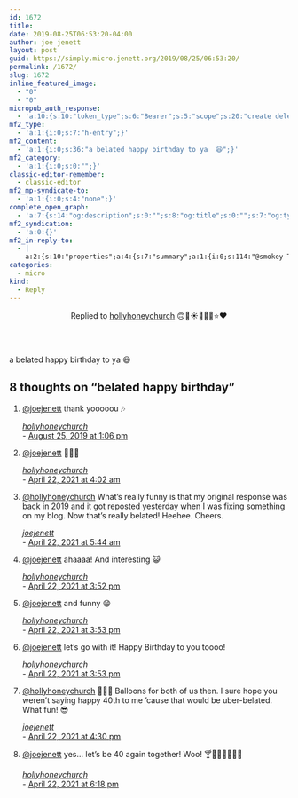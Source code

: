 ```yaml
---
id: 1672
title: 
date: 2019-08-25T06:53:20-04:00
author: joe jenett
layout: post
guid: https://simply.micro.jenett.org/2019/08/25/06:53:20/
permalink: /1672/
slug: 1672
inline_featured_image:
  - "0"
  - "0"
micropub_auth_response:
  - 'a:10:{s:10:"token_type";s:6:"Bearer";s:5:"scope";s:20:"create delete update";s:2:"me";s:32:"https://simply.joejenett.com/";s:9:"issued_by";s:59:"https://simply.joejenett.com/wp-json/indieauth/1.0/token";s:9:"client_id";s:20:"https://omnibear.com";s:11:"client_name";s:8:"Omnibear";s:11:"client_icon";s:29:"https://omnibear.com/logo.svg";s:9:"issued_at";i:1565703285;s:4:"user";i:1;s:13:"last_accessed";i:1566730399;}'
mf2_type:
  - 'a:1:{i:0;s:7:"h-entry";}'
mf2_content:
  - 'a:1:{i:0;s:36:"a belated happy birthday to ya  😆";}'
mf2_category:
  - 'a:1:{i:0;s:0:"";}'
classic-editor-remember:
  - classic-editor
mf2_mp-syndicate-to:
  - 'a:1:{i:0;s:4:"none";}'
complete_open_graph:
  - 'a:7:{s:14:"og:description";s:0:"";s:8:"og:title";s:0:"";s:7:"og:type";s:0:"";s:12:"twitter:card";s:7:"summary";s:15:"twitter:creator";s:0:"";s:19:"twitter:description";s:0:"";s:8:"og:image";s:0:"";}'
mf2_syndication:
  - 'a:0:{}'
mf2_in-reply-to:
  - |
    a:2:{s:10:"properties";a:4:{s:7:"summary";a:1:{i:0;s:114:"@smokey Thank yoooooouuuuu Smokey. It's turning into a birthday weekend woo 🙃🍦☀️💞💃🥳⭐️❤️";}s:3:"url";a:1:{i:0;s:43:"https://micro.blog/hollyhoneychurch/5204804";}s:11:"publication";a:1:{i:0;s:10:"micro.blog";}s:6:"author";a:2:{s:4:"type";a:1:{i:0;s:6:"h-card";}s:10:"properties";a:3:{s:4:"name";a:1:{i:0;s:16:"hollyhoneychurch";}s:3:"url";a:1:{i:0;s:35:"https://micro.blog/hollyhoneychurch";}s:5:"photo";a:1:{i:0;s:46:"https://micro.blog/hollyhoneychurch/avatar.jpg";}}}}s:4:"type";s:4:"cite";}
categories:
  - micro
kind:
  - Reply
---
```

<div class="entry-reaction"><section class="h-cite response u-in-reply-to"><header><span class="kind-display-text">Replied to</span> <a href="https://micro.blog/hollyhoneychurch/5204804">hollyhoneychurch</a> 🙃🍦☀️💞💃🥳⭐️❤️</header>
</section></div>
<div class="entry-content e-content" itemprop="description articleBody">
<p>a belated happy birthday to ya  😆</p></div>

<h2 id="comments-title">8 thoughts on “<span>belated happy birthday</span>”		</h2>


<ol class="commentlist">
<li class="webmention even thread-even depth-1 u-comment h-cite h-entry p-comment comment" id="li-comment-436">
<article id="comment-436" class="comment " itemprop="comment" itemscope="" itemtype="http://schema.org/Comment">
<div class="comment-content p-summary p-name" itemprop="text name description">
<p><a href="https://micro.blog/joejenett" rel="nofollow ugc">@joejenett</a> thank yooooou 🎶</p>
</div>
<footer>
<div class="comment-meta commentmetadata">
<address class="comment-author p-author author vcard hcard h-card" itemprop="creator" itemscope="" itemtype="http://schema.org/Person">
<cite class="fn p-name" itemprop="name"><a href="https://micro.blog/hollyhoneychurch" rel="external nofollow ugc" class="u-url url">hollyhoneychurch</a></cite>						</address>
<span class="sep">-</span>
<a href="https://micro.blog/hollyhoneychurch/5209434"><time class="updated published dt-updated dt-published" datetime="2019-08-25T13:06:17-04:00" itemprop="datePublished dateModified dateCreated">
August 25, 2019 at 1:06 pm						</time></a>
</div>
</footer>
</article>
</li>
<!-- #comment-## -->
<li class="webmention odd alt thread-odd thread-alt depth-1 u-comment h-cite h-entry p-comment comment" id="li-comment-512">
<article id="comment-512" class="comment " itemprop="comment" itemscope="" itemtype="http://schema.org/Comment">
<div class="comment-content p-summary p-name" itemprop="text name description">
<p><a href="https://micro.blog/joejenett" rel="nofollow ugc">@joejenett</a> 🤪😸👻</p>
</div>
<footer>
<div class="comment-meta commentmetadata">
<address class="comment-author p-author author vcard hcard h-card" itemprop="creator" itemscope="" itemtype="http://schema.org/Person">
<cite class="fn p-name" itemprop="name"><a href="https://micro.blog/hollyhoneychurch" rel="external nofollow ugc" class="u-url url">hollyhoneychurch</a></cite>						</address>
<span class="sep">-</span>
<a href="https://micro.blog/hollyhoneychurch/11355103"><time class="updated published dt-updated dt-published" datetime="2021-04-22T04:02:00-04:00" itemprop="datePublished dateModified dateCreated">
April 22, 2021 at 4:02 am						</time></a>
</div>
</footer>
</article>
</li>
<!-- #comment-## -->
<li class="webmention even thread-even depth-1 u-comment h-cite h-entry p-comment comment" id="li-comment-513">
<article id="comment-513" class="comment " itemprop="comment" itemscope="" itemtype="http://schema.org/Comment">
<div class="comment-content p-summary p-name" itemprop="text name description">
<p><a href="https://micro.blog/hollyhoneychurch" rel="nofollow ugc">@hollyhoneychurch</a> What’s really funny is that my original response was back in 2019 and it got reposted yesterday when I was fixing something on my blog. Now that’s really belated! Heehee. Cheers.</p>
</div>
<footer>
<div class="comment-meta commentmetadata">
<address class="comment-author p-author author vcard hcard h-card" itemprop="creator" itemscope="" itemtype="http://schema.org/Person">
<cite class="fn p-name" itemprop="name"><a href="https://micro.blog/joejenett" rel="external nofollow ugc" class="u-url url">joejenett</a></cite>						</address>
<span class="sep">-</span>
<a href="https://micro.blog/joejenett/11355341"><time class="updated published dt-updated dt-published" datetime="2021-04-22T05:44:01-04:00" itemprop="datePublished dateModified dateCreated">
April 22, 2021 at 5:44 am						</time></a>
</div>
</footer>
</article>
</li>
<!-- #comment-## -->
<li class="webmention odd alt thread-odd thread-alt depth-1 u-comment h-cite h-entry p-comment comment" id="li-comment-514">
<article id="comment-514" class="comment " itemprop="comment" itemscope="" itemtype="http://schema.org/Comment">
<div class="comment-content p-summary p-name" itemprop="text name description">
<p><a href="https://micro.blog/joejenett" rel="nofollow ugc">@joejenett</a> ahaaaa! And interesting 😺</p>
</div>
<footer>
<div class="comment-meta commentmetadata">
<address class="comment-author p-author author vcard hcard h-card" itemprop="creator" itemscope="" itemtype="http://schema.org/Person">
<cite class="fn p-name" itemprop="name"><a href="https://micro.blog/hollyhoneychurch" rel="external nofollow ugc" class="u-url url">hollyhoneychurch</a></cite>						</address>
<span class="sep">-</span>
<a href="https://micro.blog/hollyhoneychurch/11357231"><time class="updated published dt-updated dt-published" datetime="2021-04-22T15:52:52-04:00" itemprop="datePublished dateModified dateCreated">
April 22, 2021 at 3:52 pm						</time></a>
</div>
</footer>
</article>
</li>
<!-- #comment-## -->
<li class="webmention even thread-even depth-1 u-comment h-cite h-entry p-comment comment" id="li-comment-515">
<article id="comment-515" class="comment " itemprop="comment" itemscope="" itemtype="http://schema.org/Comment">
<div class="comment-content p-summary p-name" itemprop="text name description">
<p><a href="https://micro.blog/joejenett" rel="nofollow ugc">@joejenett</a> and funny 😁</p>
</div>
<footer>
<div class="comment-meta commentmetadata">
<address class="comment-author p-author author vcard hcard h-card" itemprop="creator" itemscope="" itemtype="http://schema.org/Person">
<cite class="fn p-name" itemprop="name"><a href="https://micro.blog/hollyhoneychurch" rel="external nofollow ugc" class="u-url url">hollyhoneychurch</a></cite>						</address>
<span class="sep">-</span>
<a href="https://micro.blog/hollyhoneychurch/11357251"><time class="updated published dt-updated dt-published" datetime="2021-04-22T15:53:15-04:00" itemprop="datePublished dateModified dateCreated">
April 22, 2021 at 3:53 pm						</time></a>
</div>
</footer>
</article>
</li>
<!-- #comment-## -->
<li class="webmention odd alt thread-odd thread-alt depth-1 u-comment h-cite h-entry p-comment comment" id="li-comment-516">
<article id="comment-516" class="comment " itemprop="comment" itemscope="" itemtype="http://schema.org/Comment">
<div class="comment-content p-summary p-name" itemprop="text name description">
<p><a href="https://micro.blog/joejenett" rel="nofollow ugc">@joejenett</a> let’s go with it! Happy Birthday to you toooo!</p>
</div>
<footer>
<div class="comment-meta commentmetadata">
<address class="comment-author p-author author vcard hcard h-card" itemprop="creator" itemscope="" itemtype="http://schema.org/Person">
<cite class="fn p-name" itemprop="name"><a href="https://micro.blog/hollyhoneychurch" rel="external nofollow ugc" class="u-url url">hollyhoneychurch</a></cite>						</address>
<span class="sep">-</span>
<a href="https://micro.blog/hollyhoneychurch/11357254"><time class="updated published dt-updated dt-published" datetime="2021-04-22T15:53:54-04:00" itemprop="datePublished dateModified dateCreated">
April 22, 2021 at 3:53 pm						</time></a>
</div>
</footer>
</article>
</li>
<!-- #comment-## -->
<li class="webmention even thread-even depth-1 u-comment h-cite h-entry p-comment comment" id="li-comment-517">
<article id="comment-517" class="comment " itemprop="comment" itemscope="" itemtype="http://schema.org/Comment">
<div class="comment-content p-summary p-name" itemprop="text name description">
<p><a href="https://micro.blog/hollyhoneychurch" rel="nofollow ugc">@hollyhoneychurch</a> 🎈🎈🎈 Balloons for both of us then. I sure hope you weren’t saying happy 40th to me ’cause that would be uber-belated. What fun! 😎</p>
</div>
<footer>
<div class="comment-meta commentmetadata">
<address class="comment-author p-author author vcard hcard h-card" itemprop="creator" itemscope="" itemtype="http://schema.org/Person">
<cite class="fn p-name" itemprop="name"><a href="https://micro.blog/joejenett" rel="external nofollow ugc" class="u-url url">joejenett</a></cite>						</address>
<span class="sep">-</span>
<a href="https://micro.blog/joejenett/11357406"><time class="updated published dt-updated dt-published" datetime="2021-04-22T16:30:10-04:00" itemprop="datePublished dateModified dateCreated">
April 22, 2021 at 4:30 pm						</time></a>
</div>
</footer>
</article>
</li>
<!-- #comment-## -->
<li class="webmention odd alt thread-odd thread-alt depth-1 u-comment h-cite h-entry p-comment comment" id="li-comment-518">
<article id="comment-518" class="comment " itemprop="comment" itemscope="" itemtype="http://schema.org/Comment">
<div class="comment-content p-summary p-name" itemprop="text name description">
<p><a href="https://micro.blog/joejenett" rel="nofollow ugc">@joejenett</a> yes… let’s be 40 again together! Woo! 🍸🍷🥂🍻🎉🎈🎊</p>
</div>
<footer>
<div class="comment-meta commentmetadata">
<address class="comment-author p-author author vcard hcard h-card" itemprop="creator" itemscope="" itemtype="http://schema.org/Person">
<cite class="fn p-name" itemprop="name"><a href="https://micro.blog/hollyhoneychurch" rel="external nofollow ugc" class="u-url url">hollyhoneychurch</a></cite>						</address>
<span class="sep">-</span>
<a href="https://micro.blog/hollyhoneychurch/11357852"><time class="updated published dt-updated dt-published" datetime="2021-04-22T18:18:34-04:00" itemprop="datePublished dateModified dateCreated">
April 22, 2021 at 6:18 pm						</time></a></div></footer></article></li></ol>